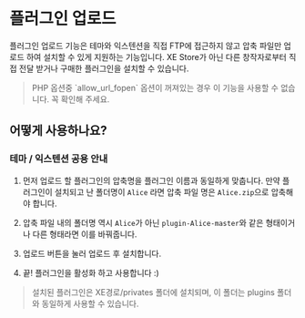 # 플러그인 업로드
플러그인 업로드 기능은 테마와 익스텐션을 직접 FTP에 접근하지 않고 압축 파일만 업로드 하여 설치할 수 있게 지원하는 기능입니다.
XE Store가 아닌 다른 창작자로부터 직접 전달 받거나 구매한 플러그인을 설치할 수 있습니다.

<blockquote class="caution">
    <p>
        PHP 옵션중 `allow_url_fopen` 옵션이 꺼져있는 경우 이 기능을 사용할 수 없습니다. 꼭 확인해 주세요.
    </p>
</blockquote>

## 어떻게 사용하나요?

### 테마 / 익스텐션 공용 안내

1. 먼저 업로드 할 플러그인의 압축명을 플러그인 이름과 동일하게 맞춥니다.
만약 플러그인이 설치되고 난 폴더명이 `Alice` 라면 압축 파일 명은 `Alice.zip`으로 압축해야 합니다.

2. 압축 파일 내의 폴더명 역시 `Alice`가 아닌 `plugin-Alice-master`와 같은 형태이거나 다른 형태라면 이를 바꿔줍니다.

3. 업로드 버튼을 눌러 업로드 후 설치합니다.

4. 끝! 플러그인을 활성화 하고 사용합니다 :)


<blockquote class="safe">
    <p>
        설치된 플러그인은 XE경로/privates 폴더에 설치되며, 이 폴더는 plugins 폴더와 동일하게 사용할 수 있습니다.
    </p>
</blockquote>